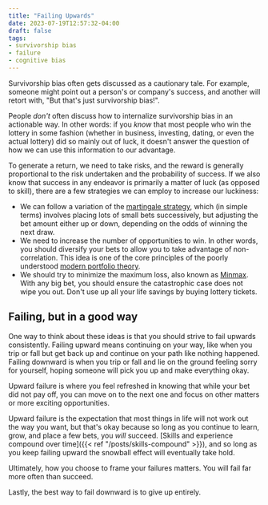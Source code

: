 ```yaml
---
title: "Failing Upwards"
date: 2023-07-19T12:57:32-04:00
draft: false
tags:
- survivorship bias
- failure
- cognitive bias
---
```


Survivorship bias often gets discussed as a cautionary tale. For example, someone might point out a person's or company's success, and another will retort with, "But that's just survivorship bias!".

People _don't_ often discuss how to internalize survivorship bias in an actionable way. In other words: if you _know_ that most people who win
the lottery in some fashion (whether in business, investing, dating, or even the actual lottery)
did so mainly out of luck, it doesn't answer the question of how we can use
this information to our advantage.

To generate a return, we need to take risks, and the reward is generally
proportional to the risk undertaken and the probability of success. If we also
know that success in any endeavor is primarily a matter of luck (as opposed to
skill), there are a few strategies we can employ to increase our luckiness:

- We can follow a variation of the [martingale strategy](https://en.wikipedia.org/wiki/Martingale_(betting_system)), which (in simple terms) involves placing lots of small bets successively, but adjusting the bet amount either up or down, depending on the odds of winning the next draw.
- We need to increase the number of opportunities to win. In other words, you should diversify your bets to allow you to take advantage of non-correlation. This idea is one of the core principles of the poorly understood [modern portfolio theory](https://en.wikipedia.org/wiki/Modern_portfolio_theory).
- We should try to minimize the maximum loss, also known as [Minmax](https://en.wikipedia.org/wiki/Minimax). With any big bet, you should ensure the catastrophic case does not wipe you out. Don't use up all your life savings by buying lottery tickets.

## Failing, but in a good way

One way to think about these ideas is that you should strive to fail upwards
consistently. Failing upward means continuing on your way, like when you trip or
fall but get back up and continue on your path like nothing happened. Failing downward is when you trip or fall
and lie on the ground feeling sorry for yourself, hoping someone will pick you
up and make everything okay.

Upward failure is where you feel refreshed in knowing that while your bet did not
pay off, you can move on to the next one and focus on other matters or more exciting opportunities.

Upward failure is the expectation that most things in life will not work out
the way you want, but that's okay because so long as you continue to learn,
grow, and place a few bets, you _will_ succeed. [Skills and experience compound
over time]({{< ref "/posts/skills-compound" >}}), and so long as you keep failing upward the snowball effect will eventually take hold.

Ultimately, how you choose to frame your failures matters. You will fail far
more often than succeed.

Lastly, the best way to fail downward is to give up entirely.
